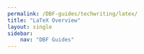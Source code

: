 ```yaml
---
permalink: /DBF-guides/techwriting/latex/
title: "LaTeX Overview"
layout: single
sidebar:
    nav: "DBF Guides"
---
```

